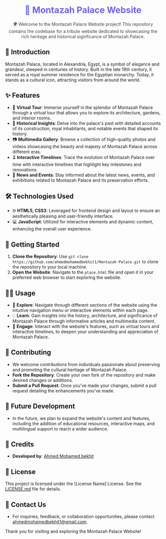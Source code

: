<div align="center">
  <h1 style="color:#6C63FF;">🏰 Montazah Palace Website</h1>
  <p style="color:#444;">
    🌍 Welcome to the Montazah Palace Website project! This repository contains the codebase for a tribute website dedicated to showcasing the rich heritage and historical significance of Montazah Palace.
  </p>
</div>

## 📜 Introduction

Montazah Palace, located in Alexandria, Egypt, is a symbol of elegance and grandeur, steeped in centuries of history. Built in the late 19th century, it served as a royal summer residence for the Egyptian monarchy. Today, it stands as a cultural icon, attracting visitors from around the world.

## ✨ Features

- 🎠 **Virtual Tour**: Immerse yourself in the splendor of Montazah Palace through a virtual tour that allows you to explore its architecture, gardens, and interior rooms.
- 📜 **Historical Insights**: Delve into the palace's past with detailed accounts of its construction, royal inhabitants, and notable events that shaped its history.
- 📷 **Multimedia Gallery**: Browse a collection of high-quality photos and videos showcasing the beauty and majesty of Montazah Palace across different eras.
- ⏳ **Interactive Timelines**: Trace the evolution of Montazah Palace over time with interactive timelines that highlight key milestones and renovations.
- 📰 **News and Events**: Stay informed about the latest news, events, and exhibitions related to Montazah Palace and its preservation efforts.

## 🛠 Technologies Used

- 🌐 **HTML5, CSS3**: Leveraged for frontend design and layout to ensure an aesthetically pleasing and user-friendly interface.
- 💻 **JavaScript**: Utilized for interactive elements and dynamic content, enhancing the overall user experience.

## 🚀 Getting Started

1. **Clone the Repository**: Use `git clone https://github.com/ahmedmohamedbekhit1/Montazah-Palace.git` to clone the repository to your local machine.
2. **Open the Website**: Navigate to the `place.html` file and open it in your preferred web browser to start exploring the website.

## 🧑‍💻 Usage

- 🔎 **Explore**: Navigate through different sections of the website using the intuitive navigation menu or interactive elements within each page.
- 💡 **Learn**: Gain insights into the history, architecture, and significance of Montazah Palace through informative articles and multimedia content.
- 🤝 **Engage**: Interact with the website's features, such as virtual tours and interactive timelines, to deepen your understanding and appreciation of Montazah Palace.

## 🤝 Contributing

- We welcome contributions from individuals passionate about preserving and promoting the cultural heritage of Montazah Palace.
- **Fork the Repository**: Create your own fork of the repository and make desired changes or additions.
- **Submit a Pull Request**: Once you've made your changes, submit a pull request detailing the enhancements you've made.

## 🔮 Future Development

- In the future, we plan to expand the website's content and features, including the addition of educational resources, interactive maps, and multilingual support to reach a wider audience.

## 👤 Credits

- **Developed by**: [Ahmed Mohamed bekhit](mailto:ahmedmohamedbekhit1@gmail.com)

## 📝 License

This project is licensed under the [License Name] License. See the [LICENSE.md](LICENSE.md) file for details.

## 💌 Contact Us

- For inquiries, feedback, or collaboration opportunities, please contact [ahmedmohamedbekhit1@gmail.com](mailto:ahmedmohamedbekhit1@gmail.com).

Thank you for visiting and exploring the Montazah Palace Website!
